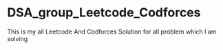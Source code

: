 # DSA_group_Leetcode_Codforces
This is my all Leetcode And Codforces Solution for all problem which I am solving
